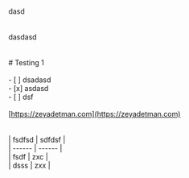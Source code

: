  &nbsp; <br /> &nbsp; dasd &nbsp; <br /> &nbsp;  &nbsp; <br /> &nbsp;  &nbsp; <br /> &nbsp; dasdasd &nbsp; <br /> &nbsp;  &nbsp; <br /> &nbsp;  &nbsp; <br /> &nbsp; # Testing 1 &nbsp; <br /> &nbsp;  &nbsp; <br /> &nbsp; - [ ] dsadasd &nbsp; <br /> &nbsp; - [x] asdasd &nbsp; <br /> &nbsp; - [ ] dsf &nbsp; <br /> &nbsp;  &nbsp; <br /> &nbsp; [https://zeyadetman.com](https://zeyadetman.com) &nbsp; <br /> &nbsp;  &nbsp; <br /> &nbsp;  &nbsp; <br /> &nbsp; | fsdfsd | sdfdsf | &nbsp; <br /> &nbsp; | ------ | ------ | &nbsp; <br /> &nbsp; | fsdf   | zxc    | &nbsp; <br /> &nbsp; | dsss   | zxx    | &nbsp; <br /> &nbsp;  &nbsp; <br /> &nbsp; 